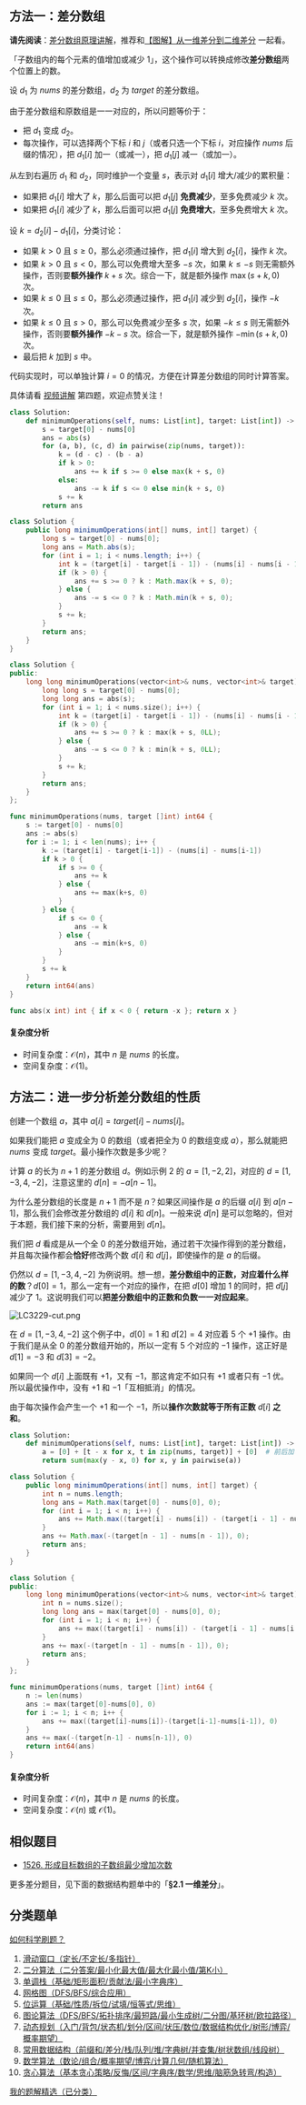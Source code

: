## 方法一：差分数组

**请先阅读**：[差分数组原理讲解](https://leetcode.cn/problems/car-pooling/solution/suan-fa-xiao-ke-tang-chai-fen-shu-zu-fu-9d4ra/)，推荐和[【图解】从一维差分到二维差分](https://leetcode.cn/problems/stamping-the-grid/solution/wu-nao-zuo-fa-er-wei-qian-zhui-he-er-wei-zwiu/) 一起看。

「子数组内的每个元素的值增加或减少 $1$」，这个操作可以转换成修改**差分数组**两个位置上的数。

设 $d_1$ 为 $\textit{nums}$ 的差分数组，$d_2$ 为 $\textit{target}$ 的差分数组。

由于差分数组和原数组是一一对应的，所以问题等价于：

- 把 $d_1$ 变成 $d_2$。
- 每次操作，可以选择两个下标 $i$ 和 $j$（或者只选一个下标 $i$，对应操作 $\textit{nums}$ 后缀的情况），把 $d_1[i]$ 加一（或减一），把 $d_1[j]$ 减一（或加一）。

从左到右遍历 $d_1$ 和 $d_2$，同时维护一个变量 $s$，表示对 $d_1[i]$ 增大/减少的累积量：

- 如果把 $d_1[i]$ 增大了 $k$，那么后面可以把 $d_1[j]$ **免费减少**，至多免费减少 $k$ 次。
- 如果把 $d_1[i]$ 减少了 $k$，那么后面可以把 $d_1[j]$ **免费增大**，至多免费增大 $k$ 次。

设 $k = d_2[i] - d_1[i]$，分类讨论：

- 如果 $k > 0$ 且 $s\ge 0$，那么必须通过操作，把 $d_1[i]$ 增大到 $d_2[i]$，操作 $k$ 次。
- 如果 $k > 0$ 且 $s < 0$，那么可以免费增大至多 $-s$ 次，如果 $k \le -s$ 则无需额外操作，否则要**额外操作** $k+s$ 次。综合一下，就是额外操作 $\max(s+k,0)$ 次。
- 如果 $k \le 0$ 且 $s\le 0$，那么必须通过操作，把 $d_1[i]$ 减少到 $d_2[i]$，操作 $-k$ 次。
- 如果 $k \le 0$ 且 $s > 0$，那么可以免费减少至多 $s$ 次，如果 $-k \le s$ 则无需额外操作，否则要**额外操作** $-k-s$ 次。综合一下，就是额外操作 $-\min(s+k,0)$ 次。
- 最后把 $k$ 加到 $s$ 中。

代码实现时，可以单独计算 $i=0$ 的情况，方便在计算差分数组的同时计算答案。

具体请看 [视频讲解](https://www.bilibili.com/video/BV16Z421N7P2/) 第四题，欢迎点赞关注！

```py [sol-Python3]
class Solution:
    def minimumOperations(self, nums: List[int], target: List[int]) -> int:
        s = target[0] - nums[0]
        ans = abs(s)
        for (a, b), (c, d) in pairwise(zip(nums, target)):
            k = (d - c) - (b - a)
            if k > 0:
                ans += k if s >= 0 else max(k + s, 0)
            else:
                ans -= k if s <= 0 else min(k + s, 0)
            s += k
        return ans
```

```java [sol-Java]
class Solution {
    public long minimumOperations(int[] nums, int[] target) {
        long s = target[0] - nums[0];
        long ans = Math.abs(s);
        for (int i = 1; i < nums.length; i++) {
            int k = (target[i] - target[i - 1]) - (nums[i] - nums[i - 1]);
            if (k > 0) {
                ans += s >= 0 ? k : Math.max(k + s, 0);
            } else {
                ans -= s <= 0 ? k : Math.min(k + s, 0);
            }
            s += k;
        }
        return ans;
    }
}
```

```cpp [sol-C++]
class Solution {
public:
    long long minimumOperations(vector<int>& nums, vector<int>& target) {
        long long s = target[0] - nums[0];
        long long ans = abs(s);
        for (int i = 1; i < nums.size(); i++) {
            int k = (target[i] - target[i - 1]) - (nums[i] - nums[i - 1]);
            if (k > 0) {
                ans += s >= 0 ? k : max(k + s, 0LL);
            } else {
                ans -= s <= 0 ? k : min(k + s, 0LL);
            }
            s += k;
        }
        return ans;
    }
};
```

```go [sol-Go]
func minimumOperations(nums, target []int) int64 {
	s := target[0] - nums[0]
	ans := abs(s)
	for i := 1; i < len(nums); i++ {
		k := (target[i] - target[i-1]) - (nums[i] - nums[i-1])
		if k > 0 {
			if s >= 0 {
				ans += k
			} else {
				ans += max(k+s, 0)
			}
		} else {
			if s <= 0 {
				ans -= k
			} else {
				ans -= min(k+s, 0)
			}
		}
		s += k
	}
	return int64(ans)
}

func abs(x int) int { if x < 0 { return -x }; return x }
```

#### 复杂度分析

- 时间复杂度：$\mathcal{O}(n)$，其中 $n$ 是 $\textit{nums}$ 的长度。
- 空间复杂度：$\mathcal{O}(1)$。

## 方法二：进一步分析差分数组的性质

创建一个数组 $a$，其中 $a[i] = \textit{target}[i]-\textit{nums}[i]$。

如果我们能把 $a$ 变成全为 $0$ 的数组（或者把全为 $0$ 的数组变成 $a$），那么就能把 $\textit{nums}$ 变成 $\textit{target}$。最小操作次数是多少呢？

计算 $a$ 的长为 $n+1$ 的差分数组 $d$。例如示例 2 的 $a=[1,-2,2]$，对应的 $d=[1,-3,4,-2]$，注意这里的 $d[n]=-a[n-1]$。

为什么差分数组的长度是 $n+1$ 而不是 $n$？如果区间操作是 $a$ 的后缀 $a[i]$ 到 $a[n-1]$，那么我们会修改差分数组的 $d[i]$ 和 $d[n]$。一般来说 $d[n]$ 是可以忽略的，但对于本题，我们接下来的分析，需要用到 $d[n]$。

我们把 $d$ 看成是从一个全 $0$ 的差分数组开始，通过若干次操作得到的差分数组，并且每次操作都会**恰好**修改两个数 $d[i]$ 和 $d[j]$，即使操作的是 $a$ 的后缀。

仍然以 $d=[1,-3,4,-2]$ 为例说明。想一想，**差分数组中的正数，对应着什么样的数**？$d[0]=1$，那么一定有一个对应的操作，在把 $d[0]$ 增加 $1$ 的同时，把 $d[j]$ 减少了 $1$。这说明我们可以**把差分数组中的正数和负数一一对应起来**。

![LC3229-cut.png](https://pic.leetcode.cn/1721618787-jmBcJH-LC3229-cut.png)

在 $d=[1,-3,4,-2]$ 这个例子中，$d[0]=1$ 和 $d[2]=4$ 对应着 $5$ 个 $+1$ 操作。由于我们是从全 $0$ 的差分数组开始的，所以一定有 $5$ 个对应的 $-1$ 操作，这正好是 $d[1]=-3$ 和 $d[3]=-2$。

如果同一个 $d[i]$ 上面既有 $+1$，又有 $-1$，那这肯定不如只有 $+1$ 或者只有 $-1$ 优。所以最优操作中，没有 $+1$ 和 $-1$「互相抵消」的情况。

由于每次操作会产生一个 $+1$ 和一个 $-1$，所以**操作次数就等于所有正数** $d[i]$ **之和**。

```py [sol-Python3]
class Solution:
    def minimumOperations(self, nums: List[int], target: List[int]) -> int:
        a = [0] + [t - x for x, t in zip(nums, target)] + [0]  # 前后加 0，方便计算
        return sum(max(y - x, 0) for x, y in pairwise(a))
```

```java [sol-Java]
class Solution {
    public long minimumOperations(int[] nums, int[] target) {
        int n = nums.length;
        long ans = Math.max(target[0] - nums[0], 0);
        for (int i = 1; i < n; i++) {
            ans += Math.max((target[i] - nums[i]) - (target[i - 1] - nums[i - 1]), 0);
        }
        ans += Math.max(-(target[n - 1] - nums[n - 1]), 0);
        return ans;
    }
}
```

```cpp [sol-C++]
class Solution {
public:
    long long minimumOperations(vector<int>& nums, vector<int>& target) {
        int n = nums.size();
        long long ans = max(target[0] - nums[0], 0);
        for (int i = 1; i < n; i++) {
            ans += max((target[i] - nums[i]) - (target[i - 1] - nums[i - 1]), 0);
        }
        ans += max(-(target[n - 1] - nums[n - 1]), 0);
        return ans;
    }
};
```

```go [sol-Go]
func minimumOperations(nums, target []int) int64 {
	n := len(nums)
	ans := max(target[0]-nums[0], 0)
	for i := 1; i < n; i++ {
		ans += max((target[i]-nums[i])-(target[i-1]-nums[i-1]), 0)
	}
	ans += max(-(target[n-1] - nums[n-1]), 0)
	return int64(ans)
}
```

#### 复杂度分析

- 时间复杂度：$\mathcal{O}(n)$，其中 $n$ 是 $\textit{nums}$ 的长度。
- 空间复杂度：$\mathcal{O}(n)$ 或 $\mathcal{O}(1)$。

## 相似题目

- [1526. 形成目标数组的子数组最少增加次数](https://leetcode.cn/problems/minimum-number-of-increments-on-subarrays-to-form-a-target-array/)

更多差分题目，见下面的数据结构题单中的「**§2.1 一维差分**」。

## 分类题单

[如何科学刷题？](https://leetcode.cn/circle/discuss/RvFUtj/)

1. [滑动窗口（定长/不定长/多指针）](https://leetcode.cn/circle/discuss/0viNMK/)
2. [二分算法（二分答案/最小化最大值/最大化最小值/第K小）](https://leetcode.cn/circle/discuss/SqopEo/)
3. [单调栈（基础/矩形面积/贡献法/最小字典序）](https://leetcode.cn/circle/discuss/9oZFK9/)
4. [网格图（DFS/BFS/综合应用）](https://leetcode.cn/circle/discuss/YiXPXW/)
5. [位运算（基础/性质/拆位/试填/恒等式/思维）](https://leetcode.cn/circle/discuss/dHn9Vk/)
6. [图论算法（DFS/BFS/拓扑排序/最短路/最小生成树/二分图/基环树/欧拉路径）](https://leetcode.cn/circle/discuss/01LUak/)
7. [动态规划（入门/背包/状态机/划分/区间/状压/数位/数据结构优化/树形/博弈/概率期望）](https://leetcode.cn/circle/discuss/tXLS3i/)
8. [常用数据结构（前缀和/差分/栈/队列/堆/字典树/并查集/树状数组/线段树）](https://leetcode.cn/circle/discuss/mOr1u6/)
9. [数学算法（数论/组合/概率期望/博弈/计算几何/随机算法）](https://leetcode.cn/circle/discuss/IYT3ss/)
10. [贪心算法（基本贪心策略/反悔/区间/字典序/数学/思维/脑筋急转弯/构造）](https://leetcode.cn/circle/discuss/g6KTKL/)

[我的题解精选（已分类）](https://github.com/EndlessCheng/codeforces-go/blob/master/leetcode/SOLUTIONS.md)

